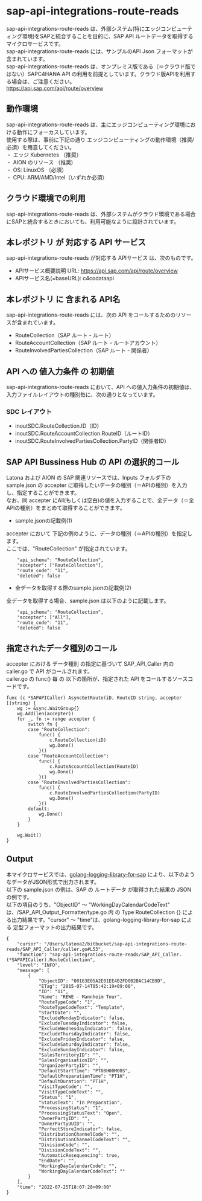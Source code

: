 # sap-api-integrations-route-reads  
sap-api-integrations-route-reads は、外部システム(特にエッジコンピューティング環境)をSAPと統合することを目的に、SAP API ルートデータを取得するマイクロサービスです。  
sap-api-integrations-route-reads には、サンプルのAPI Json フォーマットが含まれています。  
sap-api-integrations-route-reads は、オンプレミス版である（＝クラウド版ではない）SAPC4HANA API の利用を前提としています。クラウド版APIを利用する場合は、ご注意ください。  
https://api.sap.com/api/route/overview  

## 動作環境
sap-api-integrations-route-reads は、主にエッジコンピューティング環境における動作にフォーカスしています。   
使用する際は、事前に下記の通り エッジコンピューティングの動作環境（推奨/必須）を用意してください。   
・ エッジ Kubernetes （推奨）    
・ AION のリソース （推奨)    
・ OS: LinuxOS （必須）    
・ CPU: ARM/AMD/Intel（いずれか必須） 

## クラウド環境での利用  
sap-api-integrations-route-reads は、外部システムがクラウド環境である場合にSAPと統合するときにおいても、利用可能なように設計されています。  

## 本レポジトリ が 対応する API サービス
sap-api-integrations-route-reads が対応する APIサービス は、次のものです。

* APIサービス概要説明 URL: https://api.sap.com/api/route/overview
* APIサービス名(=baseURL): c4codataapi

## 本レポジトリ に 含まれる API名
sap-api-integrations-route-reads には、次の API をコールするためのリソースが含まれています。  

* RouteCollection（SAP ルート - ルート）
* RouteAccountCollection（SAP ルート - ルートアカウント）
* RouteInvolvedPartiesCollection（SAP ルート - 関係者）


## API への 値入力条件 の 初期値
sap-api-integrations-route-reads において、API への値入力条件の初期値は、入力ファイルレイアウトの種別毎に、次の通りとなっています。  

### SDC レイアウト

* inoutSDC.RouteCollection.ID（ID）
* inoutSDC.RouteAccountCollection.RouteID（ルートID）
* inoutSDC.RouteInvolvedPartiesCollection.PartyID（関係者ID）


## SAP API Bussiness Hub の API の選択的コール

Latona および AION の SAP 関連リソースでは、Inputs フォルダ下の sample.json の accepter に取得したいデータの種別（＝APIの種別）を入力し、指定することができます。  
なお、同 accepter にAll(もしくは空白)の値を入力することで、全データ（＝全APIの種別）をまとめて取得することができます。  

* sample.jsonの記載例(1)  

accepter において 下記の例のように、データの種別（＝APIの種別）を指定します。  
ここでは、"RouteCollection" が指定されています。    
  
```
	"api_schema": "RouteCollection",
	"accepter": ["RouteCollection"],
	"route_code": "11",
	"deleted": false
```
  
* 全データを取得する際のsample.jsonの記載例(2)  

全データを取得する場合、sample.json は以下のように記載します。  

```
	"api_schema": "RouteCollection",
	"accepter": ["All"],
	"route_code": "11",
	"deleted": false
```

## 指定されたデータ種別のコール

accepter における データ種別 の指定に基づいて SAP_API_Caller 内の caller.go で API がコールされます。  
caller.go の func() 毎 の 以下の箇所が、指定された API をコールするソースコードです。  

```
func (c *SAPAPICaller) AsyncGetRoute(iD, RouteID string, accepter []string) {
	wg := &sync.WaitGroup{}
	wg.Add(len(accepter))
	for _, fn := range accepter {
		switch fn {
		case "RouteCollection":
			func() {
				c.RouteCollection(iD)
				wg.Done()
			}()
		case "RouteAccountCollection":
			func() {
				c.RouteAccountCollection(RouteID)
				wg.Done()
			}()
		case "RouteInvolvedPartiesCollection":
			func() {
				c.RouteInvolvedPartiesCollection(PartyID)
				wg.Done()
			}()
		default:
			wg.Done()
		}
	}

	wg.Wait()
}
```

## Output  
本マイクロサービスでは、[golang-logging-library-for-sap](https://github.com/latonaio/golang-logging-library-for-sap) により、以下のようなデータがJSON形式で出力されます。  
以下の sample.json の例は、SAP の ルートデータ が取得された結果の JSON の例です。  
以下の項目のうち、"ObjectID" ～ "WorkingDayCalendarCodeText" は、/SAP_API_Output_Formatter/type.go 内 の Type RouteCollection {} による出力結果です。"cursor" ～ "time"は、golang-logging-library-for-sap による 定型フォーマットの出力結果です。  

```
{
	"cursor": "/Users/latona2/bitbucket/sap-api-integrations-route-reads/SAP_API_Caller/caller.go#L53",
	"function": "sap-api-integrations-route-reads/SAP_API_Caller.(*SAPAPICaller).RouteCollection",
	"level": "INFO",
	"message": [
		{
			"ObjectID": "00163E05A2E01EE4B2FD0B2BAC14CB9D",
			"ETag": "2015-07-14T05:42:19+09:00",
			"ID": "11",
			"Name": "REWE - Mannheim Tour",
			"RouteTypeCode": "1",
			"RouteTypeCodeText": "Template",
			"StartDate": "",
			"ExcludeMondayIndicator": false,
			"ExcludeTuesdayIndicator": false,
			"ExcludeWednesdayIndicator": false,
			"ExcludeThursdayIndicator": false,
			"ExcludeFridayIndicator": false,
			"ExcludeSaturdayIndicator": false,
			"ExcludeSundayIndicator": false,
			"SalesTerritoryID": "",
			"SalesOrganisationID": "",
			"OrganizerPartyID": "",
			"DefaultStartTime": "PT08H00M00S",
			"DefaultPreparationTime": "PT1H",
			"DefaultDuration": "PT1H",
			"VisitTypeCode": "",
			"VisitTypeCodeText": "",
			"Status": "1",
			"StatusText": "In Preparation",
			"ProcessingStatus": "1",
			"ProcessingStatusText": "Open",
			"OwnerPartyID": "",
			"OwnerPartyUUID": "",
			"PerfectStoreIndicator": false,
			"DistributionChannelCode": "",
			"DistributionChannelCodeText": "",
			"DivisionCode": "",
			"DivisionCodeText": "",
			"AutomaticResequencing": true,
			"EndDate": "",
			"WorkingDayCalendarCode": "",
			"WorkingDayCalendarCodeText": ""
		}
	],
	"time": "2022-07-25T18:07:28+09:00"
}


```
